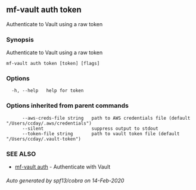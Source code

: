 ## mf-vault auth token

Authenticate to Vault using a raw token

### Synopsis

Authenticate to Vault using a raw token

```
mf-vault auth token [token] [flags]
```

### Options

```
  -h, --help   help for token
```

### Options inherited from parent commands

```
      --aws-creds-file string   path to AWS credentials file (default "/Users/ccday/.aws/credentials")
      --silent                  suppress output to stdout
      --token-file string       path to vault token file (default "/Users/ccday/.vault-token")
```

### SEE ALSO

* [mf-vault auth](mf-vault_auth.md)	 - Authenticate with Vault

###### Auto generated by spf13/cobra on 14-Feb-2020
